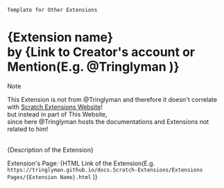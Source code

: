 `Template for Other Extensions`

# {Extension name} <br> by {Link to Creator's account or Mention(E.g. @Tringlyman )}

> [!NOTE]
> This Extension is not from @Tringlyman and therefore it doesn't correlate with [Scratch Extensions Website](https://github.com/Tringlyman/Scratch-Extensions)!
><br>
> but instead in part of This Website,
><br>
> since here @Tringlyman hosts the documentations and Extensions not related to him!

<br>
{Description of the Extension}

Extension's Page:
{HTML Link of the Extension(E.g. `https://tringlyman.github.io/docs.Scratch-Extensions/Extensions Pages/{Extension Name}.html` )}
